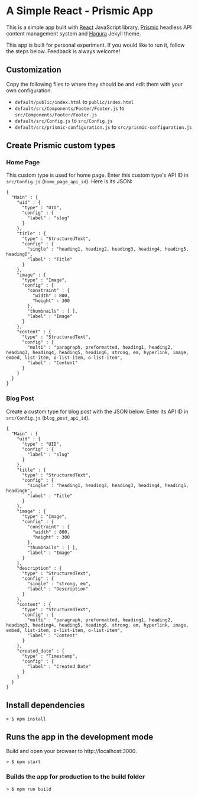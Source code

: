 # A Simple React - Prismic App

This is a simple app built with [React](https://reactjs.org/) JavaScript library, [Prismic](https://prismic.io/https://) headless API content management system and [Hagura](http://webjeda.com/hagura) Jekyll theme.

This app is built for personal experiment. If you would like to run it, follow the steps below. Feedback is always welcome!

## Customization

Copy the following files to where they should be and edit them with your own configuration.

* `default/public/index.html` to `public/index.html`
* `default/src/Components/Footer/Footer.js` to `src/Components/Footer/Footer.js`
* `default/src/Config.js` to `src/Config.js`
* `default/src/prismic-configuration.js` to `src/prismic-configuration.js`


## Create Prismic custom types

### Home Page

This custom type is used for home page. Enter this custom type's API ID in `src/Config.js` (`home_page_api_id`). Here is its JSON:

```
{
  "Main" : {
    "uid" : {
      "type" : "UID",
      "config" : {
        "label" : "slug"
      }
    },
    "title" : {
      "type" : "StructuredText",
      "config" : {
        "single" : "heading1, heading2, heading3, heading4, heading5, heading6",
        "label" : "Title"
      }
    },
    "image" : {
      "type" : "Image",
      "config" : {
        "constraint" : {
          "width" : 800,
          "height" : 300
        },
        "thumbnails" : [ ],
        "label" : "Image"
      }
    },
    "content" : {
      "type" : "StructuredText",
      "config" : {
        "multi" : "paragraph, preformatted, heading1, heading2, heading3, heading4, heading5, heading6, strong, em, hyperlink, image, embed, list-item, o-list-item, o-list-item",
        "label" : "Content"
      }
    }
  }
}
```

### Blog Post

Create a custom type for blog post with the JSON below. Enter its API ID in `src/Config.js` (`blog_post_api_id`).

```
{
  "Main" : {
    "uid" : {
      "type" : "UID",
      "config" : {
        "label" : "slug"
      }
    },
    "title" : {
      "type" : "StructuredText",
      "config" : {
        "single" : "heading1, heading2, heading3, heading4, heading5, heading6",
        "label" : "Title"
      }
    },
    "image" : {
      "type" : "Image",
      "config" : {
        "constraint" : {
          "width" : 800,
          "height" : 300
        },
        "thumbnails" : [ ],
        "label" : "Image"
      }
    },
    "description" : {
      "type" : "StructuredText",
      "config" : {
        "single" : "strong, em",
        "label" : "Description"
      }
    },
    "content" : {
      "type" : "StructuredText",
      "config" : {
        "multi" : "paragraph, preformatted, heading1, heading2, heading3, heading4, heading5, heading6, strong, em, hyperlink, image, embed, list-item, o-list-item, o-list-item",
        "label" : "Content"
      }
    },
    "created_date" : {
      "type" : "Timestamp",
      "config" : {
        "label" : "Created Date"
      }
    }
  }
}
```

## Install dependencies

```
> $ npm install
```

## Runs the app in the development mode

Build and open your browser to http://localhost:3000.

```
> $ npm start
```

### Builds the app for production to the build folder
```
> $ npm run build
```
